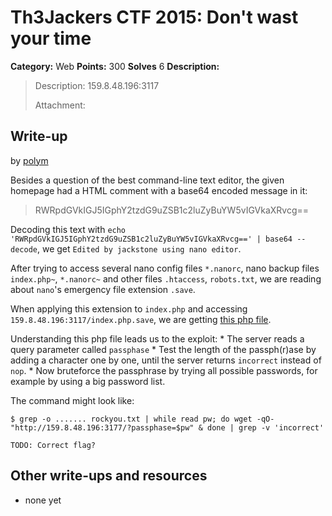 # Th3Jackers CTF 2015: Don't wast your time

**Category:** Web
**Points:** 300
**Solves** 6
**Description:**

> Description: 159.8.48.196:3117
>
> Attachment:

## Write-up

by [polym](https://github.com/abpolym)

Besides a question of the best command-line text editor, the given homepage had a HTML comment with a base64 encoded message in it:

> RWRpdGVkIGJ5IGphY2tzdG9uZSB1c2luZyBuYW5vIGVkaXRvcg==

Decoding this text with `echo 'RWRpdGVkIGJ5IGphY2tzdG9uZSB1c2luZyBuYW5vIGVkaXRvcg==' | base64 --decode`, we get `Edited by jackstone using nano editor`.

After trying to access several nano config files `*.nanorc`, nano backup files `index.php~`, `*.nanorc~` and other files `.htaccess`, `robots.txt`, we are reading about `nano`'s emergency file extension `.save`.

When applying this extension to `index.php` and accessing `159.8.48.196:3117/index.php.save`, we are getting [this php file](index.php.save).

Understanding this php file leads us to the exploit:
	* The server reads a query parameter called `passphase`
	* Test the length of the passph(r)ase by adding a character one by one, until the server returns `incorrect` instead of `nop`.
	* Now bruteforce the passphrase by trying all possible passwords, for example by using a big password list.

The command might look like:

```
$ grep -o ....... rockyou.txt | while read pw; do wget -qO- "http://159.8.48.196:3177/?passphase=$pw" & done | grep -v 'incorrect'

TODO: Correct flag?
```

## Other write-ups and resources

* none yet
